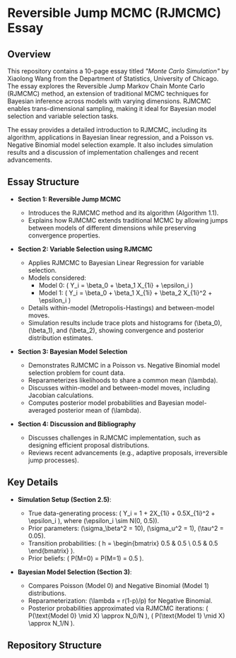 # Reversible Jump MCMC (RJMCMC) Essay

## Overview
This repository contains a 10-page essay titled *"Monte Carlo Simulation"* by Xiaolong Wang from the Department of Statistics, University of Chicago. The essay explores the Reversible Jump Markov Chain Monte Carlo (RJMCMC) method, an extension of traditional MCMC techniques for Bayesian inference across models with varying dimensions. RJMCMC enables trans-dimensional sampling, making it ideal for Bayesian model selection and variable selection tasks.

The essay provides a detailed introduction to RJMCMC, including its algorithm, applications in Bayesian linear regression, and a Poisson vs. Negative Binomial model selection example. It also includes simulation results and a discussion of implementation challenges and recent advancements.

## Essay Structure
- **Section 1: Reversible Jump MCMC**
  - Introduces the RJMCMC method and its algorithm (Algorithm 1.1).
  - Explains how RJMCMC extends traditional MCMC by allowing jumps between models of different dimensions while preserving convergence properties.

- **Section 2: Variable Selection using RJMCMC**
  - Applies RJMCMC to Bayesian Linear Regression for variable selection.
  - Models considered:
    - Model 0: \( Y_i = \beta_0 + \beta_1 X_{1i} + \epsilon_i \)
    - Model 1: \( Y_i = \beta_0 + \beta_1 X_{1i} + \beta_2 X_{1i}^2 + \epsilon_i \)
  - Details within-model (Metropolis-Hastings) and between-model moves.
  - Simulation results include trace plots and histograms for \(\beta_0\), \(\beta_1\), and \(\beta_2\), showing convergence and posterior distribution estimates.

- **Section 3: Bayesian Model Selection**
  - Demonstrates RJMCMC in a Poisson vs. Negative Binomial model selection problem for count data.
  - Reparameterizes likelihoods to share a common mean \(\lambda\).
  - Discusses within-model and between-model moves, including Jacobian calculations.
  - Computes posterior model probabilities and Bayesian model-averaged posterior mean of \(\lambda\).

- **Section 4: Discussion and Bibliography**
  - Discusses challenges in RJMCMC implementation, such as designing efficient proposal distributions.
  - Reviews recent advancements (e.g., adaptive proposals, irreversible jump processes).

## Key Details
- **Simulation Setup (Section 2.5)**:
  - True data-generating process: \( Y_i = 1 + 2X_{1i} + 0.5X_{1i}^2 + \epsilon_i \), where \(\epsilon_i \sim N(0, 0.5)\).
  - Prior parameters: \(\sigma_\beta^2 = 10\), \(\sigma_u^2 = 1\), \(\tau^2 = 0.05\).
  - Transition probabilities: \( h = \begin{bmatrix} 0.5 & 0.5 \\ 0.5 & 0.5 \end{bmatrix} \).
  - Prior beliefs: \( P(M=0) = P(M=1) = 0.5 \).

- **Bayesian Model Selection (Section 3)**:
  - Compares Poisson (Model 0) and Negative Binomial (Model 1) distributions.
  - Reparameterization: \(\lambda = r(1-p)/p\) for Negative Binomial.
  - Posterior probabilities approximated via RJMCMC iterations: \( P(\text{Model 0} \mid X) \approx N_0/N \), \( P(\text{Model 1} \mid X) \approx N_1/N \).

## Repository Structure
